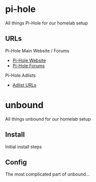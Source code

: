 # pi-hole
All things Pi-Hole for our homelab setup

## URLs
Pi-Hole Main Website / Forums
* [Pi-Hole Website](https://pi-hole.net)
* [Pi-Hole Forums](https://discourse.pi-hole.net)

Pi-Hole Adlists
* [Adlist URLs](AdlistURLs.md)

# unbound
All things unbound for our homelab setup

## Install
Initial install steps

## Config
The most complicated part of unbound...

